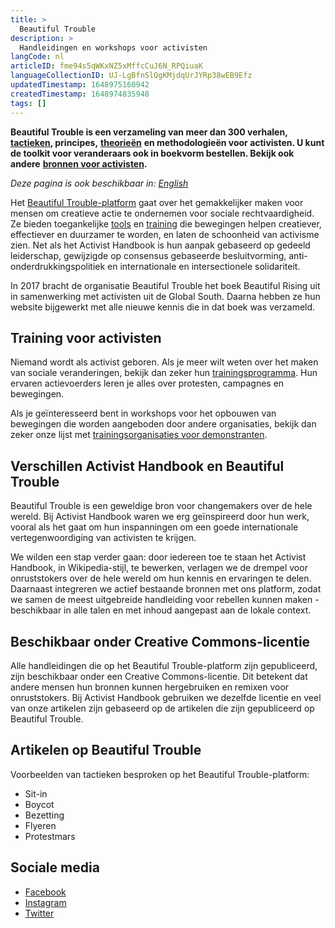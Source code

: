 ```yaml
---
title: >
  Beautiful Trouble
description: >
  Handleidingen en workshops voor activisten
langCode: nl
articleID: fme94s5qWKxNZ5xMffcCuJ6N_RPQiuaK
languageCollectionID: UJ-LgBfnSlQgKMjdqUrJYRp38wEB9Efz
updatedTimestamp: 1648975160942
createdTimestamp: 1648974835948
tags: []
---
```


**Beautiful Trouble is een verzameling van meer dan 300 verhalen,** [**tactieken**](/tactics)**, principes,** [**theorieën**](/theory) **en methodologieën voor activisten. U kunt de toolkit voor veranderaars ook in boekvorm bestellen. Bekijk ook andere** [**bronnen voor activisten**](/resources)**.**

_Deze pagina is ook beschikbaar in:_ [_English_](/resources/beautiful-trouble)

Het [Beautiful Trouble-platform](https://beautifultrouble.org/toolbox/) gaat over het gemakkelijker maken voor mensen om creatieve actie te ondernemen voor sociale rechtvaardigheid. Ze bieden toegankelijke [tools](/tools) en [training](/trainings) die bewegingen helpen creatiever, effectiever en duurzamer te worden, en laten de schoonheid van activisme zien. Net als het Activist Handbook is hun aanpak gebaseerd op gedeeld leiderschap, gewijzigde op consensus gebaseerde besluitvorming, anti-onderdrukkingspolitiek en internationale en intersectionele solidariteit.

In 2017 bracht de organisatie Beautiful Trouble het boek Beautiful Rising uit in samenwerking met activisten uit de Global South. Daarna hebben ze hun website bijgewerkt met alle nieuwe kennis die in dat boek was verzameld.

## Training voor activisten

Niemand wordt als activist geboren. Als je meer wilt weten over het maken van sociale veranderingen, bekijk dan zeker hun [trainingsprogramma](https://beautifultrouble.org/training). Hun ervaren actievoerders leren je alles over protesten, campagnes en bewegingen.

Als je geïnteresseerd bent in workshops voor het opbouwen van bewegingen die worden aangeboden door andere organisaties, bekijk dan zeker onze lijst met [trainingsorganisaties voor demonstranten](/trainings).

## Verschillen Activist Handbook en Beautiful Trouble

Beautiful Trouble is een geweldige bron voor changemakers over de hele wereld. Bij Activist Handbook waren we erg geïnspireerd door hun werk, vooral als het gaat om hun inspanningen om een ​​goede internationale vertegenwoordiging van activisten te krijgen.

We wilden een stap verder gaan: door iedereen toe te staan ​​het Activist Handbook, in Wikipedia-stijl, te bewerken, verlagen we de drempel voor onruststokers over de hele wereld om hun kennis en ervaringen te delen. Daarnaast integreren we actief bestaande bronnen met ons platform, zodat we samen de meest uitgebreide handleiding voor rebellen kunnen maken - beschikbaar in alle talen en met inhoud aangepast aan de lokale context.

## Beschikbaar onder Creative Commons-licentie

Alle handleidingen die op het Beautiful Trouble-platform zijn gepubliceerd, zijn beschikbaar onder een Creative Commons-licentie. Dit betekent dat andere mensen hun bronnen kunnen hergebruiken en remixen voor onruststokers. Bij Activist Handbook gebruiken we dezelfde licentie en veel van onze artikelen zijn gebaseerd op de artikelen die zijn gepubliceerd op Beautiful Trouble.

## Artikelen op Beautiful Trouble

Voorbeelden van tactieken besproken op het Beautiful Trouble-platform:

-   Sit-in
-   Boycot
-   Bezetting
-   Flyeren
-   Protestmars

## Sociale media

-   [Facebook](https://www.facebook.com/BeautifulTroubleHQ)
-   [Instagram](https://www.instagram.com/beautifultroublehq/)
-   [Twitter](https://twitter.com/BTroublemakers)